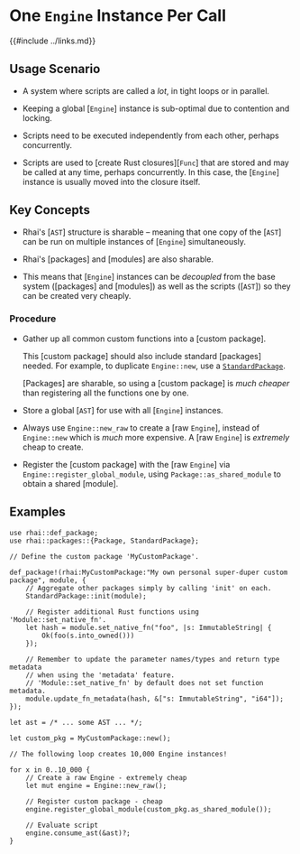 One `Engine` Instance Per Call
=============================

{{#include ../links.md}}


Usage Scenario
--------------

* A system where scripts are called a _lot_, in tight loops or in parallel.

* Keeping a global [`Engine`] instance is sub-optimal due to contention and locking.

* Scripts need to be executed independently from each other, perhaps concurrently.

* Scripts are used to [create Rust closures][`Func`] that are stored and may be called at any time, perhaps concurrently.
  In this case, the [`Engine`] instance is usually moved into the closure itself.


Key Concepts
------------

* Rhai's [`AST`] structure is sharable &ndash; meaning that one copy of the [`AST`] can be run on
  multiple instances of [`Engine`] simultaneously.

* Rhai's [packages] and [modules] are also sharable.

* This means that [`Engine`] instances can be _decoupled_ from the base system ([packages] and
  [modules]) as well as the scripts ([`AST`]) so they can be created very cheaply.

### Procedure

* Gather up all common custom functions into a [custom package].

  This [custom package] should also include standard [packages] needed.
  For example, to duplicate `Engine::new`, use a [`StandardPackage`]({{rootUrl}}/rust/packages/builtin.md).
  
  [Packages] are sharable, so using a [custom package] is _much cheaper_ than registering all the
  functions one by one.

* Store a global [`AST`] for use with all [`Engine`] instances.

* Always use `Engine::new_raw` to create a [raw `Engine`], instead of `Engine::new` which is _much_ more expensive.
  A [raw `Engine`] is _extremely_ cheap to create.

* Register the [custom package] with the [raw `Engine`] via `Engine::register_global_module`,
  using `Package::as_shared_module` to obtain a shared [module].


Examples
--------

```rust,no_run
use rhai::def_package;
use rhai::packages::{Package, StandardPackage};

// Define the custom package 'MyCustomPackage'.

def_package!(rhai:MyCustomPackage:"My own personal super-duper custom package", module, {
    // Aggregate other packages simply by calling 'init' on each.
    StandardPackage::init(module);

    // Register additional Rust functions using 'Module::set_native_fn'.
    let hash = module.set_native_fn("foo", |s: ImmutableString| {
        Ok(foo(s.into_owned()))
    });

    // Remember to update the parameter names/types and return type metadata
    // when using the 'metadata' feature.
    // 'Module::set_native_fn' by default does not set function metadata.
    module.update_fn_metadata(hash, &["s: ImmutableString", "i64"]);
});

let ast = /* ... some AST ... */;

let custom_pkg = MyCustomPackage::new();

// The following loop creates 10,000 Engine instances!

for x in 0..10_000 {
    // Create a raw Engine - extremely cheap
    let mut engine = Engine::new_raw();

    // Register custom package - cheap
    engine.register_global_module(custom_pkg.as_shared_module());

    // Evaluate script
    engine.consume_ast(&ast)?;
}
```
